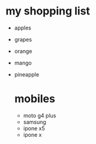 # my shopping list
- apples
- grapes
- orange
- mango
- pineapple


  # mobiles
    - moto g4 plus
    - samsung
    - ipone x5
    - ipone x
